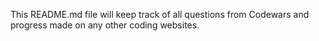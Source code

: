 This README.md file will keep track of all questions from Codewars and progress made on any other coding websites.
